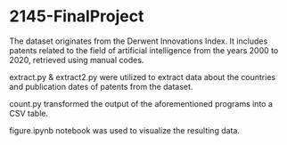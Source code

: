 # 2145-FinalProject
The dataset originates from the Derwent Innovations Index. 
It includes patents related to the field of artificial intelligence from the years 2000 to 2020, retrieved using manual codes. 

extract.py & extract2.py were utilized to extract data about the countries and publication dates of patents from the dataset. 

count.py transformed the output of the aforementioned programs into a CSV table.

figure.ipynb notebook was used to visualize the resulting data.

